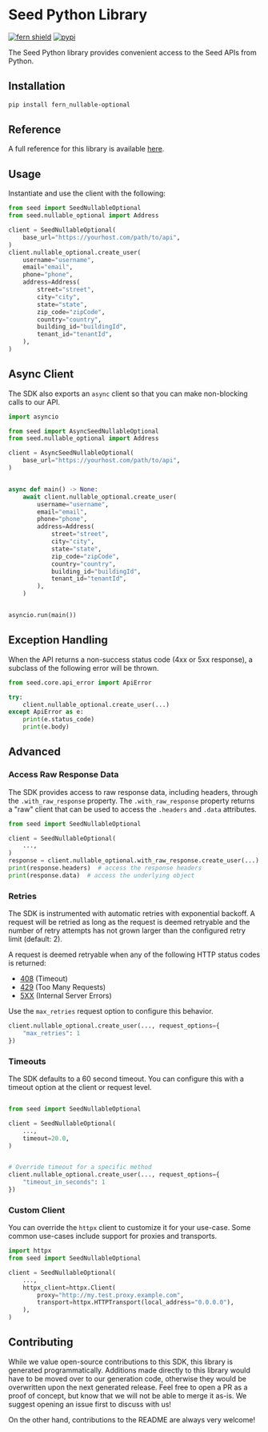 # Seed Python Library

[![fern shield](https://img.shields.io/badge/%F0%9F%8C%BF-Built%20with%20Fern-brightgreen)](https://buildwithfern.com?utm_source=github&utm_medium=github&utm_campaign=readme&utm_source=Seed%2FPython)
[![pypi](https://img.shields.io/pypi/v/fern_nullable-optional)](https://pypi.python.org/pypi/fern_nullable-optional)

The Seed Python library provides convenient access to the Seed APIs from Python.

## Installation

```sh
pip install fern_nullable-optional
```

## Reference

A full reference for this library is available [here](./reference.md).

## Usage

Instantiate and use the client with the following:

```python
from seed import SeedNullableOptional
from seed.nullable_optional import Address

client = SeedNullableOptional(
    base_url="https://yourhost.com/path/to/api",
)
client.nullable_optional.create_user(
    username="username",
    email="email",
    phone="phone",
    address=Address(
        street="street",
        city="city",
        state="state",
        zip_code="zipCode",
        country="country",
        building_id="buildingId",
        tenant_id="tenantId",
    ),
)
```

## Async Client

The SDK also exports an `async` client so that you can make non-blocking calls to our API.

```python
import asyncio

from seed import AsyncSeedNullableOptional
from seed.nullable_optional import Address

client = AsyncSeedNullableOptional(
    base_url="https://yourhost.com/path/to/api",
)


async def main() -> None:
    await client.nullable_optional.create_user(
        username="username",
        email="email",
        phone="phone",
        address=Address(
            street="street",
            city="city",
            state="state",
            zip_code="zipCode",
            country="country",
            building_id="buildingId",
            tenant_id="tenantId",
        ),
    )


asyncio.run(main())
```

## Exception Handling

When the API returns a non-success status code (4xx or 5xx response), a subclass of the following error
will be thrown.

```python
from seed.core.api_error import ApiError

try:
    client.nullable_optional.create_user(...)
except ApiError as e:
    print(e.status_code)
    print(e.body)
```

## Advanced

### Access Raw Response Data

The SDK provides access to raw response data, including headers, through the `.with_raw_response` property.
The `.with_raw_response` property returns a "raw" client that can be used to access the `.headers` and `.data` attributes.

```python
from seed import SeedNullableOptional

client = SeedNullableOptional(
    ...,
)
response = client.nullable_optional.with_raw_response.create_user(...)
print(response.headers)  # access the response headers
print(response.data)  # access the underlying object
```

### Retries

The SDK is instrumented with automatic retries with exponential backoff. A request will be retried as long
as the request is deemed retryable and the number of retry attempts has not grown larger than the configured
retry limit (default: 2).

A request is deemed retryable when any of the following HTTP status codes is returned:

- [408](https://developer.mozilla.org/en-US/docs/Web/HTTP/Status/408) (Timeout)
- [429](https://developer.mozilla.org/en-US/docs/Web/HTTP/Status/429) (Too Many Requests)
- [5XX](https://developer.mozilla.org/en-US/docs/Web/HTTP/Status/500) (Internal Server Errors)

Use the `max_retries` request option to configure this behavior.

```python
client.nullable_optional.create_user(..., request_options={
    "max_retries": 1
})
```

### Timeouts

The SDK defaults to a 60 second timeout. You can configure this with a timeout option at the client or request level.

```python

from seed import SeedNullableOptional

client = SeedNullableOptional(
    ...,
    timeout=20.0,
)


# Override timeout for a specific method
client.nullable_optional.create_user(..., request_options={
    "timeout_in_seconds": 1
})
```

### Custom Client

You can override the `httpx` client to customize it for your use-case. Some common use-cases include support for proxies
and transports.

```python
import httpx
from seed import SeedNullableOptional

client = SeedNullableOptional(
    ...,
    httpx_client=httpx.Client(
        proxy="http://my.test.proxy.example.com",
        transport=httpx.HTTPTransport(local_address="0.0.0.0"),
    ),
)
```

## Contributing

While we value open-source contributions to this SDK, this library is generated programmatically.
Additions made directly to this library would have to be moved over to our generation code,
otherwise they would be overwritten upon the next generated release. Feel free to open a PR as
a proof of concept, but know that we will not be able to merge it as-is. We suggest opening
an issue first to discuss with us!

On the other hand, contributions to the README are always very welcome!
